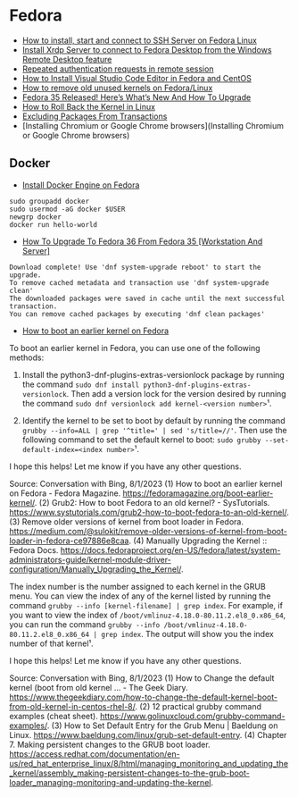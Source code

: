# Fedora

- [How to install, start and connect to SSH Server on Fedora Linux](https://linuxconfig.org/how-to-install-start-and-connect-to-ssh-server-on-fedora-linux)
- [Install Xrdp Server to connect to Fedora Desktop from the Windows Remote Desktop feature](https://www.server-world.info/en/note?os=Fedora_33&p=desktop&f=7)
- [Repeated authentication requests in remote session](https://bugzilla.redhat.com/show_bug.cgi?id=1478345)
- [How to Install Visual Studio Code Editor in Fedora and CentOS](https://tecadmin.net/install-visual-studio-code-editor-in-fedora)
- [How to remove old unused kernels on Fedora/Linux](https://www.flyhiee.com/knowledge/how-to-remove-old-unused-kernels-on-fedora-linux/)
- [Fedora 35 Released! Here’s What’s New And How To Upgrade](https://fossbytes.com/fedora-35-released-how-to-update)
- [How to Roll Back the Kernel in Linux](https://www.howtogeek.com/740797/how-to-roll-back-the-kernel-in-linux/)
- [Excluding Packages From Transactions](https://docs.fedoraproject.org/en-US/quick-docs/dnf/#exclude-package)
- [Installing Chromium or Google Chrome browsers](Installing Chromium or Google Chrome browsers)

## Docker

- [Install Docker Engine on Fedora](https://docs.docker.com/engine/install/fedora/)

```shell
sudo groupadd docker
sudo usermod -aG docker $USER
newgrp docker 
docker run hello-world
```

- [How To Upgrade To Fedora 36 From Fedora 35 [Workstation And Server]](https://ostechnix.com/upgrade-to-fedora-36-from-fedora-35/)

```shell
Download complete! Use 'dnf system-upgrade reboot' to start the upgrade.
To remove cached metadata and transaction use 'dnf system-upgrade clean'
The downloaded packages were saved in cache until the next successful transaction.
You can remove cached packages by executing 'dnf clean packages'
```

- [How to boot an earlier kernel on Fedora](https://fedoramagazine.org/boot-earlier-kernel/)

To boot an earlier kernel in Fedora, you can use one of the following methods:

1. Install the python3-dnf-plugins-extras-versionlock package by running the command `sudo dnf install python3-dnf-plugins-extras-versionlock`. Then add a version lock for the version desired by running the command `sudo dnf versionlock add kernel-<version number>`¹.

2. Identify the kernel to be set to boot by default by running the command `grubby --info=ALL | grep '^title=' | sed 's/title=//'`. Then use the following command to set the default kernel to boot: `sudo grubby --set-default-index=<index number>`¹.

I hope this helps! Let me know if you have any other questions.

Source: Conversation with Bing, 8/1/2023
(1) How to boot an earlier kernel on Fedora - Fedora Magazine. https://fedoramagazine.org/boot-earlier-kernel/.
(2) Grub2: How to boot Fedora to an old kernel? - SysTutorials. https://www.systutorials.com/grub2-how-to-boot-fedora-to-an-old-kernel/.
(3) Remove older versions of kernel from boot loader in Fedora. https://medium.com/@sulokit/remove-older-versions-of-kernel-from-boot-loader-in-fedora-ce97886e8caa.
(4) Manually Upgrading the Kernel :: Fedora Docs. https://docs.fedoraproject.org/en-US/fedora/latest/system-administrators-guide/kernel-module-driver-configuration/Manually_Upgrading_the_Kernel/.

The index number is the number assigned to each kernel in the GRUB menu. You can view the index of any of the kernel listed by running the command `grubby --info [kernel-filename] | grep index`. For example, if you want to view the index of `/boot/vmlinuz-4.18.0-80.11.2.el8_0.x86_64`, you can run the command `grubby --info /boot/vmlinuz-4.18.0-80.11.2.el8_0.x86_64 | grep index`. The output will show you the index number of that kernel¹.

I hope this helps! Let me know if you have any other questions.

Source: Conversation with Bing, 8/1/2023
(1) How to Change the default kernel (boot from old kernel ... - The Geek Diary. https://www.thegeekdiary.com/how-to-change-the-default-kernel-boot-from-old-kernel-in-centos-rhel-8/.
(2) 12 practical grubby command examples (cheat sheet). https://www.golinuxcloud.com/grubby-command-examples/.
(3) How to Set Default Entry for the Grub Menu | Baeldung on Linux. https://www.baeldung.com/linux/grub-set-default-entry.
(4) Chapter 7. Making persistent changes to the GRUB boot loader. https://access.redhat.com/documentation/en-us/red_hat_enterprise_linux/8/html/managing_monitoring_and_updating_the_kernel/assembly_making-persistent-changes-to-the-grub-boot-loader_managing-monitoring-and-updating-the-kernel.

